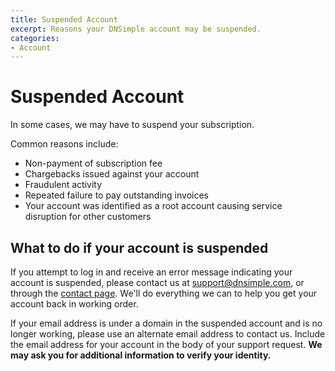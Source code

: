 ```yaml
---
title: Suspended Account
excerpt: Reasons your DNSimple account may be suspended.
categories:
- Account
---
```


# Suspended Account

In some cases, we may have to suspend your subscription. 

Common reasons include:

- Non-payment of subscription fee
- Chargebacks issued against your account
- Fraudulent activity
- Repeated failure to pay outstanding invoices
- Your account was identified as a root account causing service disruption for other customers

## What to do if your account is suspended

If you attempt to log in and receive an error message indicating your account is suspended, please contact us at [support@dnsimple.com](mailto:support@dnsimple.com), or through the [contact page](https://dnsimple.com/contact). We'll do everything we can to help you get your account back in working order.

If your email address is under a domain in the suspended account and is no longer working, please use an alternate email address to contact us. Include the email address for your account in the body of your support request. **We may ask you for additional information to verify your identity.** 
